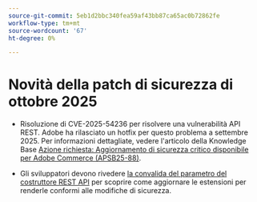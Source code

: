 ```yaml
---
source-git-commit: 5eb1d2bbc340fea59af43bb87ca65ac0b72862fe
workflow-type: tm+mt
source-wordcount: '67'
ht-degree: 0%

---
```

# Novità della patch di sicurezza di ottobre 2025

* Risoluzione di CVE-2025-54236 per risolvere una vulnerabilità API REST. Adobe ha rilasciato un hotfix per questo problema a settembre 2025. Per informazioni dettagliate, vedere l&#39;articolo della Knowledge Base [Azione richiesta: Aggiornamento di sicurezza critico disponibile per Adobe Commerce (APSB25-88)](https://experienceleague.adobe.com/it/docs/experience-cloud-kcs/kbarticles/ka-27397).<!-- AC-15379 -->

* Gli sviluppatori devono rivedere [la convalida del parametro del costruttore REST API](https://developer.adobe.com/commerce/php/development/components/web-api/services/#rest-api-constructor-parameter-validation) per scoprire come aggiornare le estensioni per renderle conformi alle modifiche di sicurezza.




